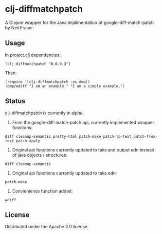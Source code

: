# clj-diffmatchpatch

A Clojure wrapper for the Java implimentation of google-diff-match-patch by Neil Fraser.

## Usage

In project.clj dependencies:

```
[clj-diffmatchpatch "0.0.9.3"]
```

Then:

``` 
(require '[clj-diffmatchpatch :as dmp])
(dmp/wdiff "I am an example." "I am a simple example.") 
```

## Status

clj-diffmatchpatch is currently in alpha.

1. From the google-diff-match-patch api, currently implemented wrapper functions: 
```
diff cleanup-semantic pretty-html patch-make patch-to-text patch-from-text patch-apply
```
1. Original api functions currently updated to take and output edn instead of java objects / structures: 
```
diff cleanup-semantic
```
1. Original api functions currently updated to take edn: 
```
patch-make
```
1. Convienience function added: 
```
wdiff
```

## License

Distributed under the Apache 2.0 license.
